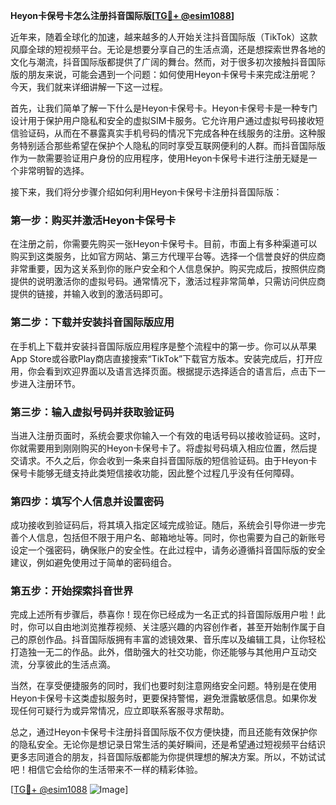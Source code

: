 **Heyon卡保号卡怎么注册抖音国际版[[TG💪+ @esim1088](https://t.me/s/esim1088)]**

近年来，随着全球化的加速，越来越多的人开始关注抖音国际版（TikTok）这款风靡全球的短视频平台。无论是想要分享自己的生活点滴，还是想探索世界各地的文化与潮流，抖音国际版都提供了广阔的舞台。然而，对于很多初次接触抖音国际版的朋友来说，可能会遇到一个问题：如何使用Heyon卡保号卡来完成注册呢？今天，我们就来详细讲解一下这一过程。

首先，让我们简单了解一下什么是Heyon卡保号卡。Heyon卡保号卡是一种专门设计用于保护用户隐私和安全的虚拟SIM卡服务。它允许用户通过虚拟号码接收短信验证码，从而在不暴露真实手机号码的情况下完成各种在线服务的注册。这种服务特别适合那些希望在保护个人隐私的同时享受互联网便利的人群。而抖音国际版作为一款需要验证用户身份的应用程序，使用Heyon卡保号卡进行注册无疑是一个非常明智的选择。

接下来，我们将分步骤介绍如何利用Heyon卡保号卡注册抖音国际版：

### 第一步：购买并激活Heyon卡保号卡

在注册之前，你需要先购买一张Heyon卡保号卡。目前，市面上有多种渠道可以购买到这类服务，比如官方网站、第三方代理平台等。选择一个信誉良好的供应商非常重要，因为这关系到你的账户安全和个人信息保护。购买完成后，按照供应商提供的说明激活你的虚拟号码。通常情况下，激活过程非常简单，只需访问供应商提供的链接，并输入收到的激活码即可。

### 第二步：下载并安装抖音国际版应用

在手机上下载并安装抖音国际版应用程序是整个流程中的第一步。你可以从苹果App Store或谷歌Play商店直接搜索“TikTok”下载官方版本。安装完成后，打开应用，你会看到欢迎界面以及语言选择页面。根据提示选择适合的语言后，点击下一步进入注册环节。

### 第三步：输入虚拟号码并获取验证码

当进入注册页面时，系统会要求你输入一个有效的电话号码以接收验证码。这时，你就需要用到刚刚购买的Heyon卡保号卡了。将虚拟号码填入相应位置，然后提交请求。不久之后，你会收到一条来自抖音国际版的短信验证码。由于Heyon卡保号卡能够无缝支持此类短信接收功能，因此整个过程几乎没有任何障碍。

### 第四步：填写个人信息并设置密码

成功接收到验证码后，将其填入指定区域完成验证。随后，系统会引导你进一步完善个人信息，包括但不限于用户名、邮箱地址等。同时，你也需要为自己的新账号设定一个强密码，确保账户的安全性。在此过程中，请务必遵循抖音国际版的安全建议，例如避免使用过于简单的密码组合。

### 第五步：开始探索抖音世界

完成上述所有步骤后，恭喜你！现在你已经成为一名正式的抖音国际版用户啦！此时，你可以自由地浏览推荐视频、关注感兴趣的内容创作者，甚至开始制作属于自己的原创作品。抖音国际版拥有丰富的滤镜效果、音乐库以及编辑工具，让你轻松打造独一无二的作品。此外，借助强大的社交功能，你还能够与其他用户互动交流，分享彼此的生活点滴。

当然，在享受便捷服务的同时，我们也要时刻注意网络安全问题。特别是在使用Heyon卡保号卡这类虚拟服务时，更要保持警惕，避免泄露敏感信息。如果你发现任何可疑行为或异常情况，应立即联系客服寻求帮助。

总之，通过Heyon卡保号卡注册抖音国际版不仅方便快捷，而且还能有效保护你的隐私安全。无论你是想记录日常生活的美好瞬间，还是希望通过短视频平台结识更多志同道合的朋友，抖音国际版都能为你提供理想的解决方案。所以，不妨试试吧！相信它会给你的生活带来不一样的精彩体验。

[[TG💪+ @esim1088](https://t.me/s/esim1088) ![Image](https://i.postimg.cc/4NQfJmqS/Snipaste-2025-05-13-00-14-12.png)]